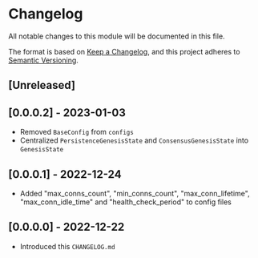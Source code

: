 # Changelog

All notable changes to this module will be documented in this file.

The format is based on [Keep a Changelog](https://keepachangelog.com/en/1.0.0/),
and this project adheres to [Semantic Versioning](https://semver.org/spec/v2.0.0.html).

## [Unreleased]

## [0.0.0.2] - 2023-01-03

- Removed `BaseConfig` from `configs`
- Centralized `PersistenceGenesisState` and `ConsensusGenesisState` into `GenesisState`

## [0.0.0.1] - 2022-12-24

- Added "max_conns_count", "min_conns_count", "max_conn_lifetime", "max_conn_idle_time" and "health_check_period" to config files

## [0.0.0.0] - 2022-12-22

- Introduced this `CHANGELOG.md`
